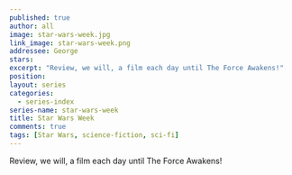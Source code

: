 ```yaml
---
published: true
author: all
image: star-wars-week.jpg
link_image: star-wars-week.png
addressee: George
stars: 
excerpt: "Review, we will, a film each day until The Force Awakens!"
position: 
layout: series
categories:
  - series-index
series-name: star-wars-week
title: Star Wars Week
comments: true
tags: [Star Wars, science-fiction, sci-fi]
---
```

Review, we will, a film each day until The Force Awakens!